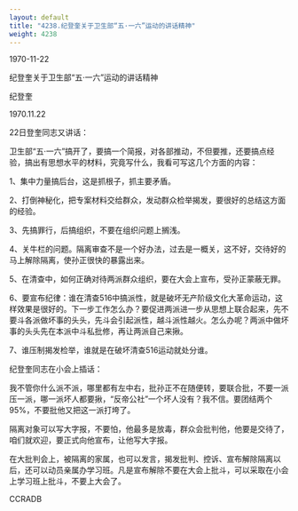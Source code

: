```yaml
---
layout: default
title: "4238.纪登奎关于卫生部“五·一六”运动的讲话精神"
weight: 4238
---
```


1970-11-22

纪登奎关于卫生部“五·一六”运动的讲话精神

纪登奎

1970.11.22

22日登奎同志又讲话：

卫生部“五·一六”搞开了，要搞一个简报，对各部推动，不但要推，还要搞点经验，搞出有思想水平的材料，究竟写什么，我看可写这几个方面的内容：

1、集中力量搞后台，这是抓根子，抓主要矛盾。

2、打倒神秘化，把专案材料交给群众，发动群众检举揭发，要很好的总结这方面的经验。

3、先搞罪行，后搞组织，不要在组织问题上搁浅。

4、关牛栏的问题。隔离审查不是一个好办法，过去是一概关，这不好，交待好的马上解除隔离，使孙正很快的暴露出来。

5、在清查中，如何正确对待两派群众组织，要在大会上宣布，受孙正蒙蔽无罪。

6、要宣布纪律：谁在清查516中搞派性，就是破坏无产阶级文化大革命运动，这样效果是很好的。下一步工作怎么办？要促进两派进一步从思想上联合起来，先不要斗各派做坏事的头头，先斗会引起派性，越斗派性越火。怎么办呢？两派中做坏事的头头先在本派中斗私批修，再让两派自己来揪。

7、谁压制揭发检举，谁就是在破坏清查516运动就处分谁。

纪登奎同志在小会上插话：

我不管你什么派不派，哪里都有左中右，批孙正不在随便转，要联合批，不要一派压一派，哪一派坏人都要揪，“反帝公社”一个坏人没有？我不信。要团结两个95%，不要批他又把这一派打垮了。

隔离对象可以写大字报，不要怕，他最多是放毒，群众会批判他，他要是交待了，咱们就欢迎，要正式向他宣布，让他写大字报。

在大批判会上，被隔离的家属，也可以发言，揭发批判、控诉、宣布解除隔离以后，还可以动员亲属办学习班。凡是宣布解除不要在大会上批斗，可以采取在小会上学习班上批斗，不要上大会了。

CCRADB

